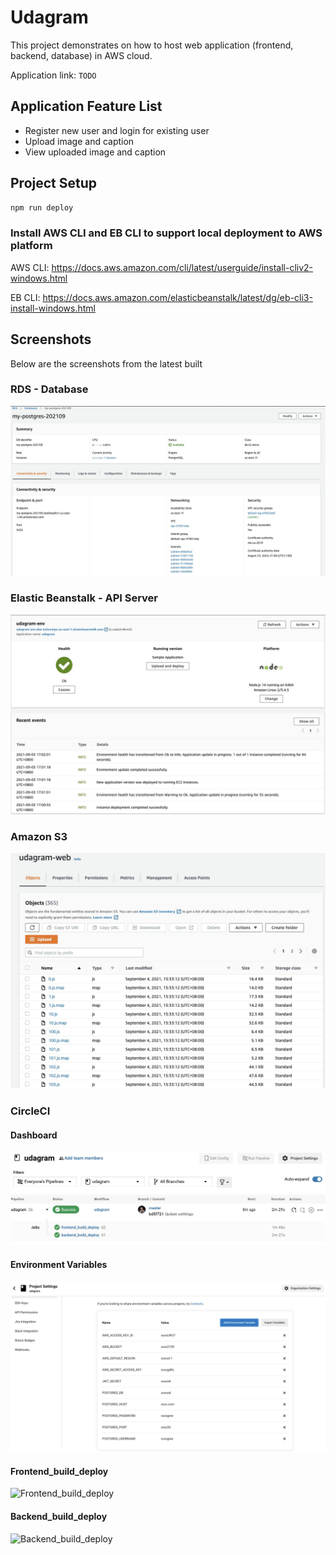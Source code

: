 # Udagram

This project demonstrates on how to host web application (frontend, backend, database) in AWS cloud.

Application link: `TODO`

## Application Feature List

- Register new user and login for existing user
- Upload image and caption
- View uploaded image and caption

## Project Setup

```sh
npm run deploy
```

### Install AWS CLI and EB CLI to support local deployment to AWS platform

AWS CLI: https://docs.aws.amazon.com/cli/latest/userguide/install-cliv2-windows.html

EB CLI: https://docs.aws.amazon.com/elasticbeanstalk/latest/dg/eb-cli3-install-windows.html

## Screenshots

Below are the screenshots from the latest built

### RDS - Database

![RDS](./assets/rds.jpeg)

### Elastic Beanstalk - API Server

![EB Dashboard](./assets/eb.jpeg)

### Amazon S3

![S3 Dashboard](./assets/s3.jpeg)

### CircleCI

#### Dashboard 

![CircleCI Dashboard](./assets/circleci_dashboard.jpeg)

#### Environment Variables

![CircleCI Env Variables](./assets/circleci_env.jpeg)

#### Frontend_build_deploy

![Frontend_build_deploy](./assets/circleci_frontend.jpeg)

#### Backend_build_deploy

![Backend_build_deploy](./assets/circleci_backend.jpeg)
